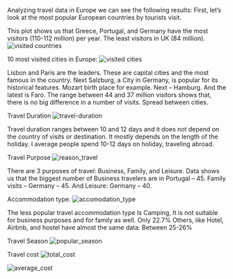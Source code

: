 
Analyzing travel data in Europe we can see the following results:
First, let’s look at the most popular European countries by tourists visit.

This plot shows us that Greece, Portugal, and Germany have the most visitors (110-112 million) per year. The least visitors in UK (84 million).
![visited countries](https://github.com/user-attachments/assets/67a8a493-c876-48c0-9716-f41fd734cae2)

10 most visited cities in Europe:
![visited cities](https://github.com/user-attachments/assets/f327146a-3e45-4ac5-af8f-8202846f886c)

Lisbon and Paris are the leaders. These are capital cities  and the most famous in the country. Next Salzburg, a City in Germany, is popular for its historical features. Mozart birth place for example. Next – Hamburg. And the latest is Faro. 
The range between 44 and 37 million visitors shows that, there is no big difference in a number of visits. Spread between cities.

Travel Duration
![travel-duration](https://github.com/user-attachments/assets/05b6ffb2-718c-4fce-8de6-141d24b212f8)

Travel duration ranges between 10 and 12 days and it does not depend on the country of visits or destination. It mostly depends on the length of the holiday.
I average people spend 10-12 days on holiday, traveling abroad.

Travel Purpose
![reason_travel](https://github.com/user-attachments/assets/5ee57eda-d7c8-4ef8-9a80-b95e4e2a82e6)

There are 3 purposes of travel: Business, Family,  and Leisure.
Data shows us that the biggest number of Business travelers are in Portugal – 45. Family visits – Germany – 45. And Leisure: Germany – 40.

Accommodation type: 
![accomodation_type](https://github.com/user-attachments/assets/16d4877a-e2a3-4980-b4c2-a3b7434def9a)

The less popular travel accommodation type Is Camping, It is not suitable for business purposes and for family as well. Only 22.7%
Others, like Hotel, Airbnb, and hostel have almost the same data: Between 25-26%

Travel Season
![popular_season](https://github.com/user-attachments/assets/bae8d2d0-38ad-445d-9d0e-12557275f3ed)


Travel cost
![total_cost](https://github.com/user-attachments/assets/378db219-0a23-4ceb-bfa5-66139d0c60d9)


![average_cost](https://github.com/user-attachments/assets/a84b2e4d-5a5d-42ec-b2e7-a21deadc6fc2)
